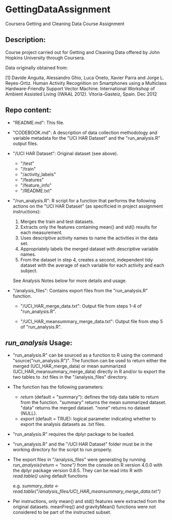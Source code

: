 # GettingDataAssignment

Coursera Getting and Cleaning Data Course Assignment

## Description:

Course project carried out for Getting and Cleaning Data offered by John Hopkins University through Coursera. 

Data originally obtained from: 

[1] Davide Anguita, Alessandro Ghio, Luca Oneto, Xavier Parra and Jorge L. Reyes-Ortiz. Human Activity Recognition on Smartphones using a Multiclass Hardware-Friendly Support Vector Machine. International Workshop of Ambient Assisted Living (IWAAL 2012). Vitoria-Gasteiz, Spain. Dec 2012

## Repo content:

- "README.md": This file. 

- "CODEBOOK.md": A description of data collection methodology and variable metadata for the "UCI HAR Dataset" and the "run_analysis.R" output files. 

- "/UCI HAR Dataset": Original dataset (see above). 

	- "/test"
	- "/train"
	- "/activity_labels"
	- "/features"
	- "/feature_info"
	- "/README.txt"

- "/run_analysis.R": R script for a function that performs the following actions on the "UCI HAR Dataset" (as specificied in project assignment instructions):
	
	1. Merges the train and test datasets. 
	2. Extracts only the features containing mean() and std() results for each measurement. 
	3. Uses descriptive activity names to name the activities in the data set. 
	4. Appropriately labels the merged dataset with descriptive variable names. 
	5. From the dataset in step 4, creates a second, independent tidy dataset with the average of each variable for each activity and each subject. 
	
	See Analysis Notes below for more details and usage. 

- "/analysis_files": Contains export files from the "run_analysis.R" function.

	- "/UCI_HAR_merge_data.txt": Output file from steps 1-4 of "run_analysis.R". 

	- "/UCI_HAR_meansummary_merge_data.txt": Output file from step 5 of "run_analysis.R". 

## *run_analysis* Usage:

- "run_analysis.R" can be sourced as a function to R using the command "source("run_analysis.R")". The function can be used to return either the merged (UCI_HAR_merge_data) or mean summarized (UCI_HAR_meansummary_merge_data) directly in R and/or to export the two tables to .txt files in the "/analysis_files" directory.  

- The function has the following parameters:
	- *return* (default = "summary"): defines the tidy data table to return from the function. "summary" returns the mean summarized dataset. "data" returns the merged dataset. "none" returns no dataset (NULL). 
	- *export* (default = TRUE): logical parameter indicating whether to export the analysis datasets as .txt files. 

- "run_analysis.R" requires the dplyr package to be loaded. 

- "run_analysis.R" and the "/UCI HAR Dataset" folder must be in the working directory for the script to run properly.

- The export files in "/analysis_files" were generating by running *run_analysis(return = "none")* from the console on R version 4.0.0 with the dplyr package version 0.8.5. They can be read into R with *read.table()* using default functions 

	e.g. *summary_data <- read.table("/analysis_files/UCI_HAR_meansummary_merge_data.txt")*

- Per instructions, only mean() and std() features were extracted from the original datasets. meanFreq() and gravityMean() functions were not considered to be part of the instructed subset.

